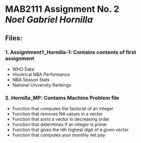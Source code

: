 **MAB2111 Assignment No. 2**  
*Noel Gabriel Hornilla*
===

## Files: ##

### 1. Assigntment1_Hornilla-1: Contains contents of first assignment ###
* WHO Data
* Hisotrical NBA Performance
* NBA Season Stats
* National University Rankings

### 2. Hornilla_MP: Contains Machine Problem file ###
* Function that computes the factorial of an integer
* Function that removes NA values in a vector
* Function that sorts a vector in decreasing order
* Function that determines if an integer is prime
* Function that gives the nth highest digit of a given vector
* Function that computes your monthly net pay